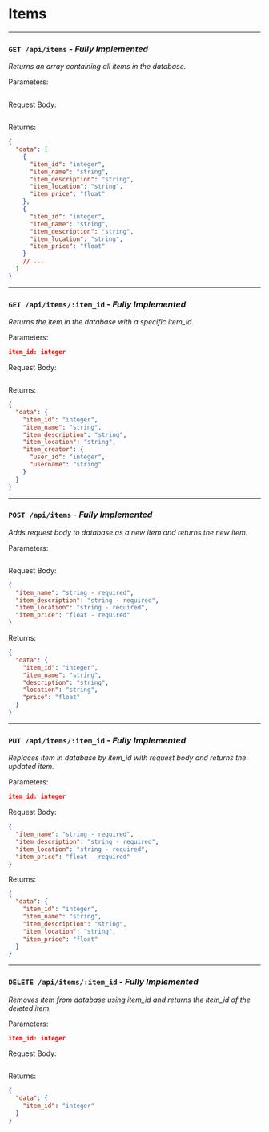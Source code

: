 # Items

---

### `GET /api/items` - _Fully Implemented_

_Returns an array containing all items in the database._

Parameters:

```json

```

Request Body:

```json

```

Returns:

```json
{
  "data": [
    {
      "item_id": "integer",
      "item_name": "string",
      "item_description": "string",
      "item_location": "string",
      "item_price": "float"
    },
    {
      "item_id": "integer",
      "item_name": "string",
      "item_description": "string",
      "item_location": "string",
      "item_price": "float"
    }
    // ...
  ]
}
```

---

### `GET /api/items/:item_id` - _Fully Implemented_

_Returns the item in the database with a specific item_id._

Parameters:

```json
item_id: integer
```

Request Body:

```json

```

Returns:

```json
{
  "data": {
    "item_id": "integer",
    "item_name": "string",
    "item_description": "string",
    "item_location": "string",
    "item_creator": {
      "user_id": "integer",
      "username": "string"
    }
  }
}
```

---

### `POST /api/items` - _Fully Implemented_

_Adds request body to database as a new item and returns the new item._

Parameters:

```json

```

Request Body:

```json
{
  "item_name": "string - required",
  "item_description": "string - required",
  "item_location": "string - required",
  "item_price": "float - required"
}
```

Returns:

```json
{
  "data": {
    "item_id": "integer",
    "item_name": "string",
    "description": "string",
    "location": "string",
    "price": "float"
  }
}
```

---

### `PUT /api/items/:item_id` - _Fully Implemented_

_Replaces item in database by item_id with request body and returns the updated item._

Parameters:

```json
item_id: integer
```

Request Body:

```json
{
  "item_name": "string - required",
  "item_description": "string - required",
  "item_location": "string - required",
  "item_price": "float - required"
}
```

Returns:

```json
{
  "data": {
    "item_id": "integer",
    "item_name": "string",
    "item_description": "string",
    "item_location": "string",
    "item_price": "float"
  }
}
```

---

### `DELETE /api/items/:item_id` - _Fully Implemented_

_Removes item from database using item_id and returns the item_id of the deleted item._

Parameters:

```json
item_id: integer
```

Request Body:

```json

```

Returns:

```json
{
  "data": {
    "item_id": "integer"
  }
}
```